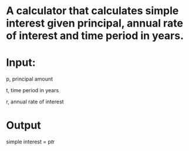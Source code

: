 # A calculator that calculates simple interest given principal, annual rate of interest and time period in years.

# Input:
p, principal amount

t, time period in years

r, annual rate of interest

# Output
simple interest = p*t*r
